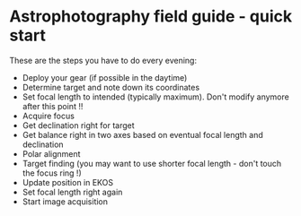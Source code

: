 # Astrophotography field guide - quick start
These are the steps you have to do every evening:
- Deploy your gear (if possible in the daytime)
- Determine target and note down its coordinates
- Set focal length to intended (typically maximum). Don't modify anymore after this point !!
- Acquire focus
- Get declination right for target
- Get balance right in two axes based on eventual focal length and declination
- Polar alignment
- Target finding (you may want to use shorter focal length - don't touch the focus ring !)
- Update position in EKOS
- Set focal length right again
- Start image acquisition
